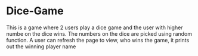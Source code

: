 # Dice-Game

This is a game where 2 users play a dice game and the user with higher numbe on the dice wins. The numbers on the dice are picked using random function.
A user can refresh the page to view, who wins the game, it prints out the winning player name
